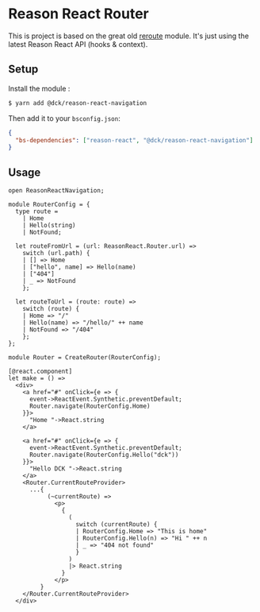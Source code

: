 # Reason React Router

This is project is based on the great old [reroute](https://github.com/callstackincubator/reroute) module.
It's just using the latest Reason React API (hooks & context).

## Setup

Install the module :

```bash
$ yarn add @dck/reason-react-navigation
```

Then add it to your `bsconfig.json`:

```json
{
  "bs-dependencies": ["reason-react", "@dck/reason-react-navigation"]
}
```

## Usage

```reason
open ReasonReactNavigation;

module RouterConfig = {
  type route =
    | Home
    | Hello(string)
    | NotFound;

  let routeFromUrl = (url: ReasonReact.Router.url) =>
    switch (url.path) {
    | [] => Home
    | ["hello", name] => Hello(name)
    | ["404"]
    | _ => NotFound
    };

  let routeToUrl = (route: route) =>
    switch (route) {
    | Home => "/"
    | Hello(name) => "/hello/" ++ name
    | NotFound => "/404"
    };
};

module Router = CreateRouter(RouterConfig);

[@react.component]
let make = () =>
  <div>
    <a href="#" onClick={e => {
      event->ReactEvent.Synthetic.preventDefault;
      Router.navigate(RouterConfig.Home)
    }}>
      "Home "->React.string
    </a>

    <a href="#" onClick={e => {
      event->ReactEvent.Synthetic.preventDefault;
      Router.navigate(RouterConfig.Hello("dck"))
    }}>
      "Hello DCK "->React.string
    </a>
    <Router.CurrentRouteProvider>
      ...{
           (~currentRoute) =>
             <p>
               {
                 (
                   switch (currentRoute) {
                   | RouterConfig.Home => "This is home"
                   | RouterConfig.Hello(n) => "Hi " ++ n
                   | _ => "404 not found"
                   }
                 )
                 |> React.string
               }
             </p>
         }
    </Router.CurrentRouteProvider>
  </div>
```
